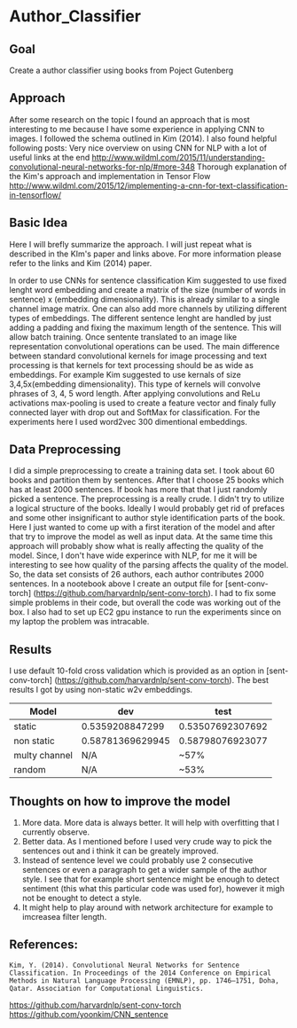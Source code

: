 # Author_Classifier

## Goal 
Create a author classifier using books from Poject Gutenberg 

## Approach

After some research on the topic I found an approach that is most interesting to me
because I have some experience in applying CNN to images.
I followed the schema outlined in Kim (2014). I also found helpful following posts:
Very nice overview on using CNN for NLP with a lot of useful links at the end
http://www.wildml.com/2015/11/understanding-convolutional-neural-networks-for-nlp/#more-348
Thorough explanation of the Kim's approach and implementation in Tensor Flow
http://www.wildml.com/2015/12/implementing-a-cnn-for-text-classification-in-tensorflow/

## Basic Idea

Here I will brefly summarize the approach. I will just repeat what is described in the KIm's paper and links above. For more information please refer to the links and Kim (2014) paper.

In order to use CNNs for sentence classification Kim suggested to use fixed lenght word embedding and
create a matrix of the size (number of words in sentence) x (embedding dimensionality). This is already similar to a single channel image matrix. One can also add more channels by utilizing different types of embeddings. The different sentence lenght are handled by just adding a padding and fixing the maximum length of the sentence. This will allow batch training.
Once sentente translated to an image like representation convolutional operations can be used. The main difference between standard convolutional kernels for image processing and text processing is that kernels for text processing should be as wide as embeddings. For example Kim suggested to use kernals of size 3,4,5x(embedding dimensionality). This type of kernels will convolve phrases of 3, 4, 5 word length. After applying convolutions and ReLu activations max-pooling is used to create a feature vector and finaly fully connected layer with drop out and SoftMax for classification. For the experiments here I used word2vec 300 dimentional embeddings.

## Data Preprocessing

I did a simple preprocessing to create a training data set. I took about 60 books and partition them by sentences. After that I choose 25 books which has at least 2000 sentences. If book has more that that I just randomly picked a sentence. The preprocessing is a really crude. I didn't try to utilize a logical structure of the books. Ideally I would probably get rid of prefaces and some other insignificant to author style identification parts of the book. Here I just wanted to come up with a first iteration of the model and after that try to improve the model as well as input data. At the same time this approach will probably show what is really affecting the quality of the model. Since, I don't have wide experince with NLP, for me it will be interesting to see how quality of the parsing affects the quality of the model. 
So, the data set consists of 26 authors, each author contributes 2000 sentences. In a nootebook above I create an output file for [sent-conv-torch] (https://github.com/harvardnlp/sent-conv-torch). I had to fix some simple problems in their code, but overall the code was working out of the box. I also had to set up EC2 gpu instance to run the experiments since on my laptop the problem was intracable.

## Results
I use default 10-fold cross validation which is provided as an option in [sent-conv-torch] (https://github.com/harvardnlp/sent-conv-torch).
The best results I got by using non-static w2v embeddings. 
 
Model | dev | test
---| ---| ---
static |0.5359208847299    | 0.53507692307692  
non static | 0.58781369629945  |0.58798076923077
multy channel| N/A    | ~57%
random | N/A  | ~53% 

## Thoughts on how to improve the model
 1) More data. More data is always better. It will help with overfitting that I currently observe.
 2) Better data. As I mentioned before I used very crude way to pick the sentences out and i think it can be greately improved.
 3) Instead of sentence level we could probably use 2 consecutive sentences or even a paragraph to get a wider sample of the author style.
    I see that for example short sentence might be enough to detect sentiment (this what this particular code was used for), however it migh not be enought to detect a style.
 4) It might help to play around with network architecture for example to imcreasea filter length.      

## References:

	Kim, Y. (2014). Convolutional Neural Networks for Sentence Classification. In Proceedings of the 2014 Conference on Empirical Methods in Natural Language Processing (EMNLP), pp. 1746–1751, Doha, Qatar. Association for Computational Linguistics.
https://github.com/harvardnlp/sent-conv-torch
https://github.com/yoonkim/CNN_sentence
 
